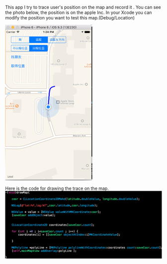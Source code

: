 This app I try to trace user's position on the map and record it .
You can see the photo below, the position is on the apple Inc.
In your Xcode you can modify the position you want to test this map.(Debug/Location)


<img src="https://raw.githubusercontent.com/chen-chien-lung/-ios-MapVIew-trace-position-/master/photo_map.png" width="280" height="500">

Here is the code for drawing the trace on the map.
![image](https://raw.githubusercontent.com/chen-chien-lung/-ios-MapVIew-trace-position-/master/draw.png)

